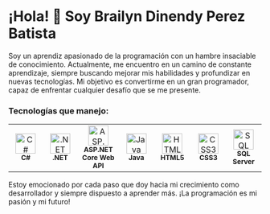 # ¡Hola! 👋 Soy Brailyn Dinendy Perez Batista

Soy un aprendiz apasionado de la programación con un hambre insaciable de conocimiento. Actualmente, me encuentro en un camino de constante aprendizaje, siempre buscando mejorar mis habilidades y profundizar en nuevas tecnologías. Mi objetivo es convertirme en un gran programador, capaz de enfrentar cualquier desafío que se me presente.

### Tecnologías que manejo:

<table style="border-collapse: collapse; border: none;">
  <tr>
    <td align="center" width="100" style="border: none;">
      <img src="https://cdn.jsdelivr.net/gh/devicons/devicon/icons/csharp/csharp-original.svg" title="C#" alt="C#" width="40" height="40"/><br><sub><b>C#</b></sub>
    </td>
    <td align="center" width="100" style="border: none;">
      <img src="https://cdn.jsdelivr.net/gh/devicons/devicon/icons/dot-net/dot-net-original.svg" title=".NET" alt=".NET" width="40" height="40"/><br><sub><b>.NET</b></sub>
    </td>
    <td align="center" width="100" style="border: none;">
      <img src="https://upload.wikimedia.org/wikipedia/commons/6/6e/Dotnet-logo.svg" title="ASP.NET Core Web API" alt="ASP.NET Core Web API" width="40" height="40"/><br><sub><b>ASP.NET Core Web API</b></sub>
    </td>
    <td align="center" width="100" style="border: none;">
      <img src="https://cdn.jsdelivr.net/gh/devicons/devicon/icons/java/java-original.svg" title="Java" alt="Java" width="40" height="40"/><br><sub><b>Java</b></sub>
    </td>
    <td align="center" width="100" style="border: none;">
      <img src="https://cdn.jsdelivr.net/gh/devicons/devicon/icons/html5/html5-original.svg" title="HTML5" alt="HTML5" width="40" height="40"/><br><sub><b>HTML5</b></sub>
    </td>
    <td align="center" width="100" style="border: none;">
      <img src="https://cdn.jsdelivr.net/gh/devicons/devicon/icons/css3/css3-original.svg" title="CSS3" alt="CSS3" width="40" height="40"/><br><sub><b>CSS3</b></sub>
    </td>
    <td align="center" width="100" style="border: none;">
      <img src="https://cdn.jsdelivr.net/gh/devicons/devicon/icons/microsoftsqlserver/microsoftsqlserver-plain.svg" title="SQL Server" alt="SQL Server" width="40" height="40"/><br><sub><b>SQL Server</b></sub>
    </td>
  </tr>
</table>

Estoy emocionado por cada paso que doy hacia mi crecimiento como desarrollador y siempre dispuesto a aprender más. ¡La programación es mi pasión y mi futuro!

